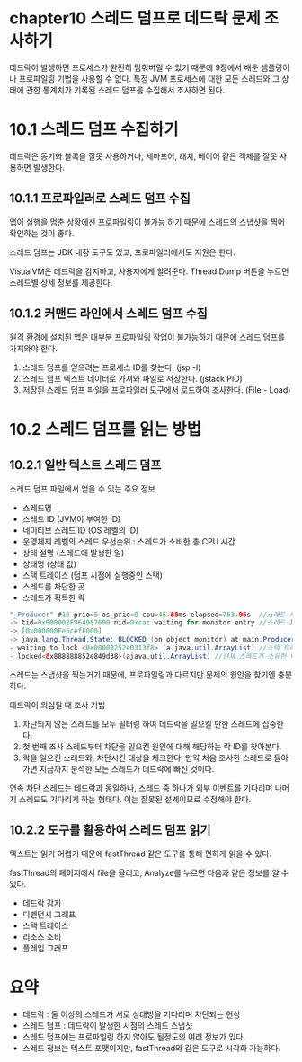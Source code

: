 # chapter10 스레드 덤프로 데드락 문제 조사하기

데드락이 발생하면 프로세스가 완전히 멈춰버릴 수 있기 때문에 9장에서 배운 샘플링이나 프로파일링 기법을 사용할 수 없다. 특정 JVM 프로세스에 대한 모든 스레드와 그 상태에 관한 통계치가 기록된 스레드 덤프를 수집해서 조사하면 된다.

# 10.1 스레드 덤프 수집하기

데드락은 동기화 블록을 잘못 사용하거나, 세마포어, 래치, 베이어 같은 객체를 잘못 사용하면 발생한다.

## 10.1.1 프로파일러로 스레드 덤프 수집

앱이 실행을 멈춘 상황에선 프로파일링이 불가능 하기 때문에 스레드의 스냅샷을 찍어 확인하는 것이 좋다.

스레드 덤프는 JDK 내장 도구도 있고, 프로파일러에서도 지원은 한다.

VisualVM은 데드락을 감지하고, 사용자에게 알려준다. Thread Dump 버튼을 누르면 스레드별 상세 정보를 제공한다.

## 10.1.2 커맨드 라인에서 스레드 덤프 수집

원격 환경에 설치된 앱은 대부분 프로파일링 작업이 불가능하기 때문에 스레드 덤프를 가져와야 한다.

1. 스레드 덤프를 얻으려는 프로세스 ID를 찾는다. (jsp -l)
2. 스레드 덤프 텍스트 데이터로 가져와 파일로 저장한다. (jstack PID)
3. 저장된 스레드 덤프 파일을 프로파일러 도구에서 로드하여 조사한다. (File - Load)

# 10.2 스레드 덤프를 읽는 방법

## 10.2.1 일반 텍스트 스레드 덤프

스레드 덤프 파일에서 얻을 수 있는 주요 정보

- 스레드명
- 스레드 ID (JVM이 부여한 ID)
- 네이티브 스레드 ID (OS 레벨의 ID)
- 운영체제 레벨의 스레드 우선순위 : 스레드가 소비한 총 CPU 시간
- 상태 설명 (스레드에 발생한 일)
- 상태명 (상태 값)
- 스택 트레이스 (덤프 시점에 실행중인 스택)
- 스레드를 차단한 곳
- 스레드가 획득한 락

```java
"_Producer" #16 prio=5 os_prio=0 cpu=46.88ms elapsed=763.96s  //스레드 세부정보
-> tid=0x000002F964987690 nid=0xcac waiting for monitor entry //스레드 ID, 상태 설명
-> [0x000000Fe5cefF000]
-> java.lang.Thread.State: BLOCKED (on object monitor) at main.Producer.run(Unknown Source) //스레드 상태
- waiting to lock <0x00000252e0313f8> (a java.util.ArrayList) //스택 트레이스
- locked<8x888888852e849d38>(ajava.util.ArrayList) //현재 스레드가 소유한 락 ID
```

스레드는 스냅샷을 찍는거기 때문에, 프로파일링과 다르지만 문제의 원인을 찾기엔 충분하다.

데드락이 의심될 때 조사 기법

1. 차단되지 않은 스레드를 모두 필터링 하여 데드락을 일으킬 만한 스레드에 집중한다.
2. 첫 번째 조사 스레드부터 차단을 일으킨 원인에 대해 해당하는 락 ID를 찾아본다.
3. 락을 일으킨 스레드와, 차단시킨 대상을 체크한다. 만약 처음 조사한 스레드로 돌아가면 지금까지 분석한 모든 스레드가 데드락에 빠진 것이다.

연속 차단 스레드는 데드락과 동일하나, 스레드 중 하나가 외부 이벤트를 기다리며 나머지 스레드도 기다리게 하는 형태다. 이는 잘못된 설계이므로 수정해야 한다.

## 10.2.2 도구를 활용하여 스레드 덤프 읽기

텍스트는 읽기 어렵기 때문에 fastThread 같은 도구를 통해 편하게 읽을 수 있다.

fastThread의 페이지에서 file을 올리고, Analyze를 누르면 다음과 같은 정보를 알 수 있다.

- 데드락 감지
- 디펜던시 그래프
- 스택 트레이스
- 리소스 소비
- 플레임 그래프

# 요약

- 데드락 : 둘 이상의 스레드가 서로 상대방을 기다리며 차단되는 현상
- 스레드 덤프 : 데드락이 발생한 시점의 스레드 스냅샷
- 스레드 덤프에는 프로파일링 하지 않아도 될정도의 여러 정보가 있다.
- 스레드 정보는 텍스트 포맷이지만, fastThread와 같은 도구로 시각화 가능하다.
